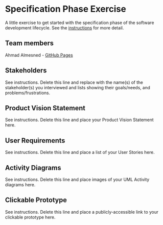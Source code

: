 # Specification Phase Exercise

A little exercise to get started with the specification phase of the software development lifecycle. See the [instructions](instructions.md) for more detail.

## Team members

Ahmad Almesned - [GitHub Pages](https://github.com/Ahmadhcs)
## Stakeholders

See instructions. Delete this line and replace with the name(s) of the stakeholder(s) you interviewed and lists showing their goals/needs, and problems/frustrations.

## Product Vision Statement

See instructions. Delete this line and place your Product Vision Statement here.

## User Requirements

See instructions. Delete this line and place a list of your User Stories here.

## Activity Diagrams

See instructions. Delete this line and place images of your UML Activity diagrams here.

## Clickable Prototype

See instructions. Delete this line and place a publicly-accessible link to your clickable prototype here.
